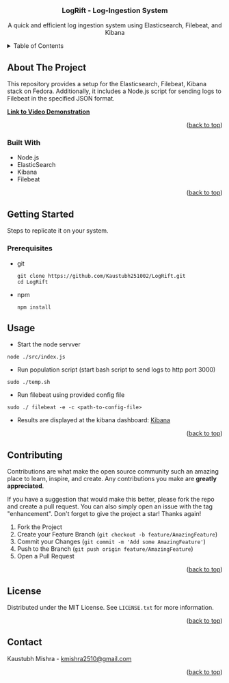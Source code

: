 <!-- Improved compatibility of back to top link: See: https://github.com/othneildrew/Best-README-Template/pull/73 -->
<a name="readme-top"></a>
<!--
*** Thanks for checking out the Best-README-Template. If you have a suggestion
*** that would make this better, please fork the repo and create a pull request
*** or simply open an issue with the tag "enhancement".
*** Don't forget to give the project a star!
*** Thanks again! Now go create something AMAZING! :D
-->




<!-- PROJECT LOGO -->
<br />
<div align="center">
  <h3 align="center">LogRift - Log-Ingestion System</h3>

  <p align="center">
    A quick and efficient log ingestion system using Elasticsearch, Filebeat, and Kibana
  </p>
</div>



<!-- TABLE OF CONTENTS -->
<details>
  <summary>Table of Contents</summary>
  <ol>
    <li>
      <a href="#about-the-project">About The Project</a>
      <ul>
        <li><a href="#built-with">Built With</a></li>
      </ul>
    </li>
    <li>
      <a href="#getting-started">Getting Started</a>
      <ul>
        <li><a href="#prerequisites">Prerequisites</a></li>
        <li><a href="#installation">Installation</a></li>
      </ul>
    </li>
    <li><a href="#usage">Usage</a></li>
    <li><a href="#contributing">Contributing</a></li>
    <li><a href="#license">License</a></li>
    <li><a href="#contact">Contact</a></li>
  </ol>
</details>



<!-- ABOUT THE PROJECT -->
## About The Project
This repository provides a setup for the Elasticsearch, Filebeat, Kibana stack on Fedora. Additionally, it includes a Node.js script for sending logs to Filebeat in the specified JSON format.

<b><a href='https://www.youtube.com/watch?v=Ooytr0ks9cU'>Link to Video Demonstration</a></b>

<p align="right">(<a href="#readme-top">back to top</a>)</p>



### Built With

* Node.js
* ElasticSearch
* Kibana
* Filebeat

<p align="right">(<a href="#readme-top">back to top</a>)</p>



<!-- GETTING STARTED -->
## Getting Started

Steps to replicate it on your system.

### Prerequisites

* git
  ```
  git clone https://github.com/Kaustubh251002/LogRift.git
  cd LogRift
  ```

* npm
  ```
  npm install
  ```


<!-- USAGE EXAMPLES -->
## Usage

* Start the node servver
```
node ./src/index.js
```

* Run population script (start bash script to send logs to http port 3000)
```
sudo ./temp.sh 
```

* Run filebeat using provided config file
```
sudo ./ filebeat -e -c <path-to-config-file>
```

* Results are displayed at the kibana dashboard: <a href="https://ee17f9ef4d86420eb7fcf9d598a0a36e.us-central1.gcp.cloud.es.io:9243/app/logs/stream?logView=(logViewId:default,type:log-view-reference)&flyoutOptions=(flyoutId:!n,flyoutVisibility:hidden,surroundingLogsId:!n)">Kibana</a>
<p align="right">(<a href="#readme-top">back to top</a>)</p>



<!-- CONTRIBUTING -->
## Contributing

Contributions are what make the open source community such an amazing place to learn, inspire, and create. Any contributions you make are **greatly appreciated**.

If you have a suggestion that would make this better, please fork the repo and create a pull request. You can also simply open an issue with the tag "enhancement".
Don't forget to give the project a star! Thanks again!

1. Fork the Project
2. Create your Feature Branch (`git checkout -b feature/AmazingFeature`)
3. Commit your Changes (`git commit -m 'Add some AmazingFeature'`)
4. Push to the Branch (`git push origin feature/AmazingFeature`)
5. Open a Pull Request

<p align="right">(<a href="#readme-top">back to top</a>)</p>



<!-- LICENSE -->
## License

Distributed under the MIT License. See `LICENSE.txt` for more information.

<p align="right">(<a href="#readme-top">back to top</a>)</p>



<!-- CONTACT -->
## Contact

Kaustubh Mishra - kmishra2510@gmail.com


<p align="right">(<a href="#readme-top">back to top</a>)</p>
